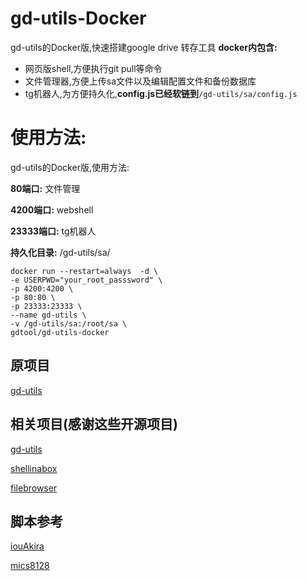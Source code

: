 # gd-utils-Docker
gd-utils的Docker版,快速搭建google drive 转存工具
**docker内包含:**
- 网页版shell,方便执行git pull等命令
- 文件管理器,方便上传sa文件以及编辑配置文件和备份数据库
- tg机器人,为方便持久化,**config.js已经软链到**`/gd-utils/sa/config.js`




# 使用方法:
gd-utils的Docker版,使用方法:

**80端口:** 文件管理

**4200端口:** webshell

**23333端口:** tg机器人

**持久化目录:** /gd-utils/sa/

```
docker run --restart=always  -d \
-e USERPWD="your_root_passsword" \
-p 4200:4200 \
-p 80:80 \
-p 23333:23333 \
--name gd-utils \
-v /gd-utils/sa:/root/sa \
gdtool/gd-utils-docker
```

## 原项目
[gd-utils](https://github.com/iwestlin/gd-utils)

## 相关项目(感谢这些开源项目)

[gd-utils](https://github.com/iwestlin/gd-utils)

[shellinabox](https://github.com/shellinabox/shellinabox)

[filebrowser](https://github.com/filebrowser/filebrowser/)

## 脚本参考

[iouAkira](https://github.com/iouAkira/someDockerfile)

[mics8128](https://github.com/mics8128/gd-utilds-docker)
